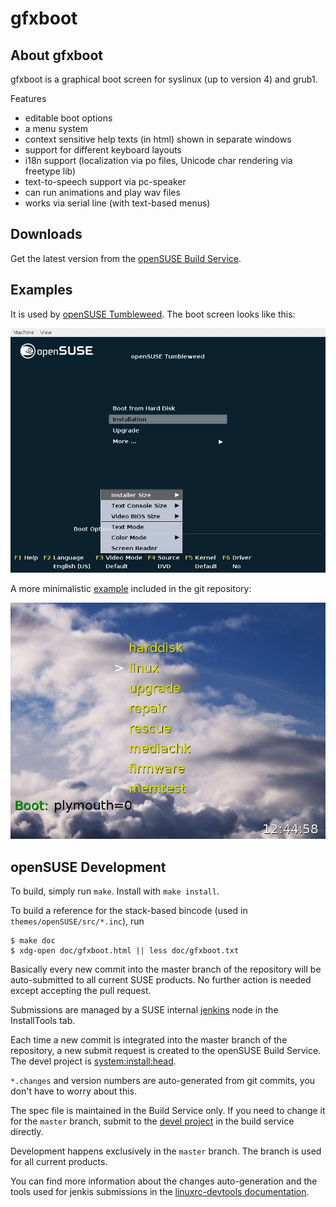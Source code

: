 # gfxboot

## About gfxboot

gfxboot is a graphical boot screen for syslinux (up to version 4) and grub1.

Features

  - editable boot options
  - a menu system
  - context sensitive help texts (in html) shown in separate windows
  - support for different keyboard layouts
  - i18n support (localization via po files, Unicode char rendering via freetype lib)
  - text-to-speech support via pc-speaker
  - can run animations and play wav files
  - works via serial line (with text-based menus)

## Downloads

Get the latest version from the [openSUSE Build Service](https://software.opensuse.org/package/gfxboot).

## Examples

It is used by [openSUSE Tumbleweed](http://download.opensuse.org/tumbleweed/iso/openSUSE-Tumbleweed-DVD-x86_64-Current.iso). The boot screen looks like this:

![openSUSE Tumbleweed boot screen](doc/suse.jpg)

A more minimalistic [example](themes/example_07/example_07.bc) included in the git repository:

![example boot screen](doc/example.jpg)


## openSUSE Development

To build, simply run `make`. Install with `make install`.

To build a reference for the stack-based bincode (used in `themes/openSUSE/src/*.inc`), run

```console
$ make doc
$ xdg-open doc/gfxboot.html || less doc/gfxboot.txt
```

Basically every new commit into the master branch of the repository will be auto-submitted
to all current SUSE products. No further action is needed except accepting the pull request.

Submissions are managed by a SUSE internal [jenkins](https://jenkins.io) node in the InstallTools tab.

Each time a new commit is integrated into the master branch of the repository,
a new submit request is created to the openSUSE Build Service. The devel project
is [system:install:head](https://build.opensuse.org/package/show/system:install:head/gfxboot).

`*.changes` and version numbers are auto-generated from git commits, you don't have to worry about this.

The spec file is maintained in the Build Service only. If you need to change it for the `master` branch,
submit to the
[devel project](https://build.opensuse.org/package/show/system:install:head/gfxboot)
in the build service directly.

Development happens exclusively in the `master` branch. The branch is used for all current products.

You can find more information about the changes auto-generation and the
tools used for jenkis submissions in the [linuxrc-devtools
documentation](https://github.com/openSUSE/linuxrc-devtools#opensuse-development).
